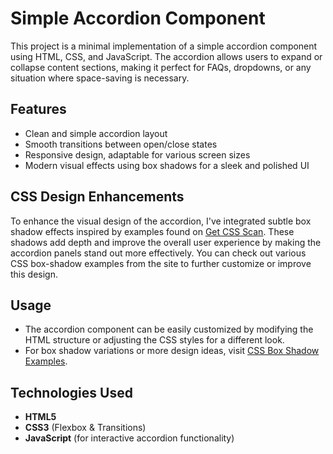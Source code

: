 # Simple Accordion Component

This project is a minimal implementation of a simple accordion component using HTML, CSS, and JavaScript. The accordion allows users to expand or collapse content sections, making it perfect for FAQs, dropdowns, or any situation where space-saving is necessary.

## Features

- Clean and simple accordion layout
- Smooth transitions between open/close states
- Responsive design, adaptable for various screen sizes
- Modern visual effects using box shadows for a sleek and polished UI

## CSS Design Enhancements

To enhance the visual design of the accordion, I've integrated subtle box shadow effects inspired by examples found on [Get CSS Scan](https://getcssscan.com). These shadows add depth and improve the overall user experience by making the accordion panels stand out more effectively. You can check out various CSS box-shadow examples from the site to further customize or improve this design.

## Usage

- The accordion component can be easily customized by modifying the HTML structure or adjusting the CSS styles for a different look.
- For box shadow variations or more design ideas, visit [CSS Box Shadow Examples](https://getcssscan.com/css-box-shadow-examples).

## Technologies Used

- **HTML5**
- **CSS3** (Flexbox & Transitions)
- **JavaScript** (for interactive accordion functionality)
